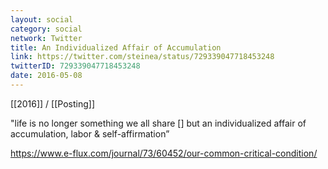 ```yaml
---
layout: social
category: social
network: Twitter
title: An Individualized Affair of Accumulation
link: https://twitter.com/steinea/status/729339047718453248
twitterID: 729339047718453248
date: 2016-05-08
---
```


[[2016]] / [[Posting]]

"life is no longer something we all share [] but an individualized affair of accumulation, labor & self-affirmation”

<https://www.e-flux.com/journal/73/60452/our-common-critical-condition/>
